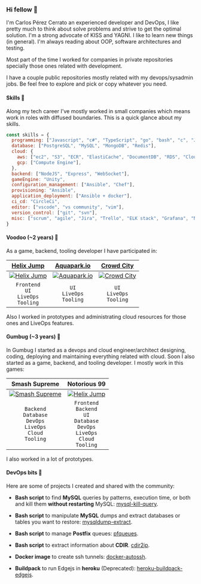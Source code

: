 ### Hi fellow 👋

I'm Carlos Pérez Cerrato an experienced developer and DevOps, I like pretty much to think about solve problems and strive to get the optimal solution. I'm a strong advocate of KISS and YAGNI. I like to learn new things (in general). I'm always reading about OOP, software architectures and testing.

Most part of the time I worked for companies in private repositories specially those ones related with development. 

I have a couple public repositories mostly related with my devops/sysadmin jobs. Be feel free to explore and pick or copy whatever you need.

#### Skills 🥷

Along my tech career I've mostly worked in small companies which means work in roles with diffused boundaries. This is a quick glance about my skills.

```javascript
const skills = {
  programming: ["Javascript", "c#", "TypeScript", "go", "bash", "c", "Java"],
  database: ["PostgreSQL", "MySQL", "MongoDB", "Redis"],
  cloud: {
    aws: ["ec2", "S3", "ECR", "ElastiCache", "DocumentDB", "RDS", "CloudFront"],
    gcp: ["Compute Engine"],
  },
  backend: ["NodeJS", "Express", "WebSocket"],
  gameEngine: "Unity",
  configuration_management: ["Ansible", "Chef"],
  provisioning: "Ansible",
  application_deployment: ["Ansible + docker"],
  ci_cd: "CircleCi",
  editor: ["vscode", "vs community", "vim"],
  version_control: ["git", "svn"],
  misc: ["scrum", "agile", "Jira", "Trello", "ELK stack", "Grafana", "New Relic", "netdata", "Unity Cloud Build", "github", "gitlab", "casual", "hyper-casual"]
}
``` 
#### Voodoo (~2 years) 🎊

As a game, backend, tooling developer I have participated in:

| [Helix Jump](https://apps.apple.com/es/app/helix-jump/id1345968745) | [Aquapark.io](https://apps.apple.com/es/app/aquapark-io/id1453989822) | [Crowd City](https://apps.apple.com/us/app/crowd-city/id1444062497) |
| :---: | :---: | :---: | 
| [![Helix Jump](http://img.youtube.com/vi/jhhqLsF074k/0.jpg)](http://www.youtube.com/watch?v=jhhqLsF074k) | [![Aquapark.io](http://img.youtube.com/vi/GBeLmwW__BY/0.jpg)](http://www.youtube.com/watch?v=GBeLmwW__BY) | [![Crowd City](http://img.youtube.com/vi/FL7UQiGJvdQ/0.jpg)](http://www.youtube.com/watch?v=FL7UQiGJvdQ)  |
| `Frontend`<br/> `UI`<br/>`LiveOps`<br/>`Tooling` | `UI`<br/>`LiveOps`<br/>`Tooling` | `UI`<br/>`LiveOps`<br/>`Tooling`|   

Also I worked in prototypes and administrating cloud resources for those ones and LiveOps features.

#### Gumbug (~3 years) 🎉

In Gumbug I started as a devops and cloud engineer/architect designing, coding, deploying and maintaining everything related with cloud. Soon I also started as a game, backend, and tooling developer. I mostly work in this games:

| Smash Supreme | Notorious 99 |
| :---: | :---: |
| [![Smash Supreme](http://img.youtube.com/vi/wmNJFQ48f0U/0.jpg)](http://www.youtube.com/watch?v=wmNJFQ48f0U) | [![Helix Jump](http://img.youtube.com/vi/ojWSzx2M5BM/0.jpg)](http://www.youtube.com/watch?v=ojWSzx2M5BM) |
| `Backend`<br/>`Database`<br/>`DevOps`<br/>`LiveOps`</br>`Cloud`<br/>`Tooling`|`Frontend`</br>`Backend`<br/>`UI`</br>`Database`<br/>`DevOps`<br/>`LiveOps`</br>`Cloud`<br/>`Tooling` |

I also worked in a lot of prototypes.

#### DevOps bits 🚀

Here are some of projects I created and shared with the community:

* **Bash script** to find **MySQL** queries by patterns, execution time, or both and kill them **without restarting** MySQL: [mysql-kill-query](https://github.com/cpcerrato/mysql-kill-query).
* **Bash script** to manipulate **MySQL** dumps and extract databases or tables you want to restore: [mysqldump-extract](https://github.com/cpcerrato/mysqldump-extract).

* **Bash script** to manage **Postfix** queues: [pfqueues](https://github.com/cpcerrato/pfqueues).
* **Bash script** to extract information about **CDIR**. [cdir2ip](https://github.com/cpcerrato/cdir2ips).

* **Docker image** to create ssh tunnels: [docker-autossh](https://github.com/cpcerrato/docker-autossh).

* **Buildpack** to run Edgejs in **heroku** (Deprecated): [heroku-buildpack-edgejs](https://github.com/cpcerrato/heroku-buildpack-edgejs).
